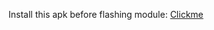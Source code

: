 Install this apk before flashing module: [Clickme](https://www.apkmirror.com/apk/google-inc/youtube/youtube-17-45-36-release/youtube-17-45-36-android-apk-download/)
